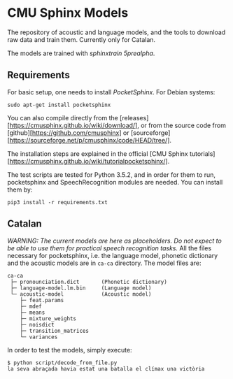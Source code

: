 # CMU Sphinx Models
The repository of acoustic and language models, and the tools to download raw 
data and train them. Currently only for Catalan.

The models are trained with *sphinxtrain 5prealpha*.

## Requirements
For basic setup, one needs to install *PocketSphinx*. For Debian systems:

```
sudo apt-get install pocketsphinx
```

You can also compile directly from the 
[releases][https://cmusphinx.github.io/wiki/download/], or from the source
code from [github][https://github.com/cmusphinx] or 
[sourceforge][https://sourceforge.net/p/cmusphinx/code/HEAD/tree/].

The installation steps are explained in the official 
[CMU Sphinx tutorials][https://cmusphinx.github.io/wiki/tutorialpocketsphinx/].

The test scripts are tested for Python 3.5.2, and in order for them to run,
pocketsphinx and SpeechRecognition modules are needed. You can install them by:
```
pip3 install -r requirements.txt
```

## Catalan
*_WARNING:_* _The current models are here as placeholders. Do not expect 
to be able to use them for practical speech recognition tasks._
All the files necessary for pocketsphinx, i.e. the language model, phonetic 
dictionary and the acoustic models are in `ca-ca` directory. The model files 
are:

```
ca-ca
 ├─ pronounciation.dict       (Phonetic dictionary)
 ├─ language-model.lm.bin     (Language model)
 └─ acoustic-model            (Acoustic model)
    ├─ feat.params
    ├─ mdef
    ├─ means
    ├─ mixture_weights
    ├─ noisdict
    ├─ transition_matrices
    └─ variances
```

In order to test the models, simply execute:
```
$ python script/decode_from_file.py
la seva abraçada havia estat una batalla el clímax una victòria
```
